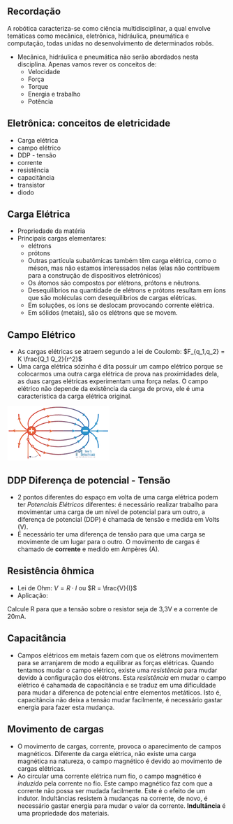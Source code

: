 ## Recordação

A robótica caracteriza-se como ciência
multidisciplinar, a qual envolve temáticas como mecânica, eletrônica, hidráulica,
pneumática e computação, todas unidas no desenvolvimento de determinados robôs.

* Mecânica, hidráulica e pneumática não serão abordados nesta disciplina. Apenas vamos rever os conceitos de:
  - Velocidade
  - Força
  - Torque
  - Energia e trabalho
  - Potência

## Eletrônica: conceitos de eletricidade
  - Carga elétrica
  - campo elétrico
  - DDP - tensão
  - corrente
  - resistência
  - capacitância
  - transistor
  - diodo

## Carga Elétrica
* Propriedade da matéria
* Principais cargas elementares:
  - elétrons
  - prótons
  - Outras partícula subatômicas também têm carga elétrica, como o méson, mas não estamos interessados nelas (elas não contribuem para a construção de dispositivos eletrônicos)
  - Os átomos são compostos por elétrons, prótons e nêutrons.
  - Desequilíbrios na quantidade de elétrons e prótons resultam em íons que são moléculas com desequilíbrios de cargas elétricas.
  - Em soluções, os íons se deslocam provocando corrente elétrica.
  - Em sólidos (metais), são os elétrons que se movem.


## Campo Elétrico

  - As cargas elétricas se atraem segundo a lei de Coulomb: $F_{q_1,q_2} = K \frac{Q_1 Q_2}{r^2}$
  - Uma carga elétrica sózinha é dita possuir um campo elétrico porque se colocarmos uma outra carga elétrica de prova nas proximidades dela, as duas cargas elétricas experimentam uma força nelas. O campo elétrico não depende da existência da carga de prova, ele é uma característica da carga elétrica original.

![Campo Elétrico](electric_field.png)

## DDP Diferença de potencial - Tensão

  - 2 pontos diferentes do espaço em volta de uma carga elétrica podem ter *Potenciais Elétricos* diferentes: é necessário realizar trabalho para movimentar uma carga de um nível de potencial para um outro, a diferença de potencial (DDP) é chamada de tensão e medida em Volts (V).
  - É necessário ter uma diferença de tensão para que uma carga se movimente de um lugar para o outro. O movimento de cargas é chamado de **corrente** e medido em Ampères (A).

## Resistência ôhmica

* Lei de Ohm: $V = R \cdot I$ ou $R = \frac{V}{I}$
* Aplicação:

Calcule R para que a tensão sobre o resistor seja de 3,3V e a corrente de 20mA.

## Capacitância


- Campos elétricos em metais fazem com que os elétrons movimentem para se arranjarem de modo a equilibrar as forças elétricas. Quando
tentamos mudar o campo elétrico, existe uma *resistência* para mudar devido à configuração dos elétrons. Esta *resistência* em mudar o campo elétrico é cahamada de capacitância e se traduz em uma dificuldade para mudar a diferenca de potencial entre elementos metáticos.
Isto é, capacitância não deixa a tensão mudar facilmente, é necessário gastar energia para fazer esta mudança.

## Movimento de cargas

- O movimento de cargas, corrente, provoca o aparecimento de campos magnéticos. Diferente da carga elétrica, não existe uma carga magnética na natureza, o campo magnético é devido ao movimento de cargas elétricas.
- Ao circular uma corrente elétrica num fio, o campo magnético é *induzido* pela corrente no fio. Este campo magnético faz com que a corrente não possa ser mudada facilmente. Este é o efeito de um indutor. Indultâncias resistem à mudanças na corrente, de novo, é necessário gastar energia para mudar o valor da corrente. **Indultância** é uma propriedade dos materiais.
